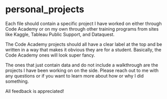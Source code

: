 # personal_projects

Each file should contain a specific project I have worked on either through Code Academy or on my own through other training programs from sites like Kaggle, Tableau Public Support, and Dataquest. 

The Code Academy projects should all have a clear label at the top and be written in a way that makes it obvious they are for a student. Basically, the Code Academy ones will look super fancy.

The ones that just contain data and do not include a walkthrough are the projects I have been working on on the side. Please reach out to me with any questions or if you want to learn more about how or why I did something. 

All feedback is appreciated!
